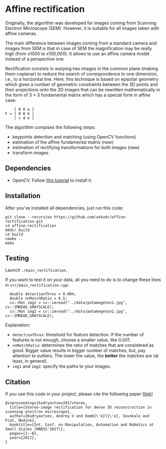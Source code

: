 # Affine rectification
Originally, the algorithm was developed for images coming from Scanning Electron Microscope (SEM). However, it is suitable for all images taken with affine cameras.

The main difference between images coming from a standard camera and images from SEM is that in case of SEM the magnification may be really high (from x1000 to x100,000). It allows to use an affine camera model instead of a perspective one. 

Rectification consists in warping two images in the common plane (making them coplanar) to reduce the search of correspondence to one dimension, i.e., to a horizontal line. Here, this technique is based on epipolar geometry which gives a number of geometric constraints between the 3D points and their projections onto the 2D images that can be rewritten mathematically in the form of 3 × 3 fundamental matrix which has a special form in affine case:

        [ 0 0 a ]
    F = [ 0 0 b ]
        [ c d e ]
        
The algorithm compises the following steps:
- keypoints detection and matching (using OpenCV functions)
- estimation of the affine fundamental matrix (new)
- estimation of rectifying transformations for both images (new)
- transform images     

## Dependencies

- OpenCV. Follow [this tutorial](https://docs.opencv.org/trunk/d7/d9f/tutorial_linux_install.html) to install it.

## Installation

After you've installed all dependencies, just run this code:
```
git clone --recursive https://github.com/avkudr/affine-rectification.git
cd affine-rectification
mkdir build
cd build 
cmake ..
make
```

## Testing

Launch ```./main_rectification```.

If you want to test it on your data, all you need to do is to change these lines in ```src/main_rectification.cpp```:
```
  double detectionThres = 0.004;
  double nnMatchRatio = 0.5;
  cv::Mat img1 = cv::imread("../data/potamogeton1.jpg", cv::IMREAD_GRAYSCALE);
  cv::Mat img2 = cv::imread("../data/potamogeton2.jpg", cv::IMREAD_GRAYSCALE);
```
Explanation:
- ```detectionThres```: threshold for feature detection. If the number of features is not enough, choose a smaller value, like 0.001.
- ```nnMatchRatio```: determines the ratio of matches that are considered as good. Bigger value results in bigger number of matches, but, pay attention to outliers. The lower the value, the __better__ the matches are (at least, in general).
- ```img1``` and ```img2```: specify the paths to your images.

## Citation

If you use this code in your project, please cite the following paper [[link]](http://ieeexplore.ieee.org/abstract/document/8001905/)
```
@inproceedings{kudryavtsev2017stereo,
  title={Stereo-image rectification for dense 3D reconstruction in scanning electron microscope},
  author={Kudryavtsev, Andrey V and Demb{\'e}l{\'e}, Sounkalo and Piat, Nadine},
  booktitle={Int. Conf. on Manipulation, Automation and Robotics at Small Scales (MARSS'2017)},
  pages={1--6},
  year={2017},
}
```

